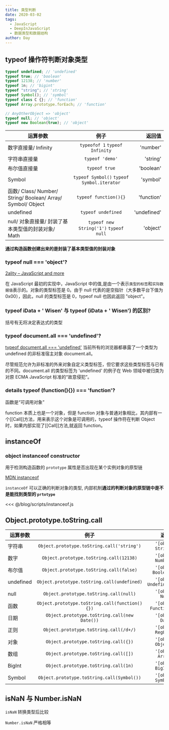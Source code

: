 ```yaml
---
title: 类型判断
date: 2020-03-02
tags:
  - JavaScript
  - DeepInJavaScript
  - 数据类型和数据结构
author: Day
---
```


## typeof 操作符判断对象类型

```js
typeof undefined; // 'undefined'
typeof true; // 'boolean'
typeof 12138; // 'number'
typeof 1n; // 'bigint'
typeof "string"; // 'string'
typeof Symbol(); // 'symbol'
typeof class C {}; // 'function'
typeof Array.prototype.forEach; // 'function'

// AnyOtherObject => 'object'
typeof null; // 'object'
typeof new Boolean(true); // 'object'
```

| 运算参数                                                    |                    例子                    |      返回值 |
| ----------------------------------------------------------- | :----------------------------------------: | ----------: |
| 数字直接量/ Infinity                                        |       `typeofof 1` `typeof Infinity`       |    'number' |
| 字符串直接量                                                |              `typeof 'demo'`               |    'string' |
| 布尔值直接量                                                |               `typeof true`                |   'boolean' |
| Symbol                                                      | `typeof Symbol()` `typeof Symbol.iterator` |    'symbol' |
| 函数/ Class/ Number/ String/ Boolean/ Array/ Symbol/ Object |           `typeof function(){}`            |  'function' |
| undefined                                                   |             `typeof undefined`             | 'undefined' |
| null/ 对象直接量/ 封装了基本类型值的封装对象/ Math          |   `typeof new String('1')` `typeof null`   |    'object' |

**通过构造函数创建出来的是封装了基本类型值的封装对象**

### typeof null === 'object'?

[2ality – JavaScript and more](https://2ality.com/2013/10/typeof-null.html)

在 JavaScript 最初的实现中，JavaScript 中的值,是由一个表示`类型的标签`和`实际数据值`表示的。对象的类型标签是 0。由于 null 代表的是空指针（大多数平台下值为 0x00），因此，null 的类型标签是 0，typeof null 也因此返回 "object"。

### typeof iData + ' Wisen' 与 typeof (iData + ' Wisen') 的区别?

括号有无将决定表达式的类型

### typeof document.all === 'undefined'?

[typeof document.all === 'undefined'](https://developer.mozilla.org/zh-CN/docs/Web/JavaScript/Reference/Operators/typeof#null)
当前所有的浏览器都暴露了一个类型为 undefined 的非标准宿主对象 document.all。

尽管规范允许为非标准的外来对象自定义类型标签，但它要求这些类型标签与已有的不同。document.all 的类型标签为 'undefined' 的例子在 Web 领域中被归类为对原 ECMA JavaScript 标准的“故意侵犯”。

### details typeof (function(){}) === 'function'?

函数是“可调用对象”

function 本质上也是一个对象，但是 function 对象与普通对象相比，其内部有一个[[Call]]方法，用来表示这个对象是可调用的，typeof 操作符在判断 Object 时，如果内部实现了[[Call]]方法,就返回 function。

## instanceOf

### object instanceof constructor

用于检测构造函数的 `prototype` 属性是否出现在某个实例对象的原型链

[MDN instanceof](https://developer.mozilla.org/zh-CN/docs/Web/JavaScript/Reference/Operators/instanceof)

`instanceOf` 可以正确的判断对象的类型, 内部机制**通过的判断对象的原型链中是不是能找到类型的 `prtotype`**

<<< @/blog/scripts/instanceof.js

## Object.prototype.toString.call

| 运算参数  |                      例子                      |                 返回值 |
| --------- | :--------------------------------------------: | ---------------------: |
| 字符串    |   `Object.prototype.toString.call('string')`   |    `'[object String]'` |
| 数字      |    `Object.prototype.toString.call(12138)`     |    `'[object Number]'` |
| 布尔值    |    `Object.prototype.toString.call(false)`     |   `'[object Boolean]'` |
| undefined |  `Object.prototype.toString.call(undefined)`   | `'[object Undefined]'` |
| null      |     `Object.prototype.toString.call(null)`     |      `'[object Null]'` |
| 函数      | `Object.prototype.toString.call(function(){})` |  `'[object Function]'` |
| 日期      |  `Object.prototype.toString.call(new Date())`  |      `'[object Date]'` |
| 正则      |     `Object.prototype.toString.call(/d+/)`     |    `'[object RegExp]'` |
| 对象      |      `Object.prototype.toString.call({})`      |    `'[object Object]'` |
| 数组      |      `Object.prototype.toString.call([])`      |     `'[object Array]'` |
| BigInt    |      `Object.prototype.toString.call(1n)`      |    `'[object BigInt]'` |
| Symbol    |   `Object.prototype.toString.call(Symbol())`   |    `'[object Symbol]'` |

## isNaN 与 Number.isNaN

`isNaN` 转换类型后比较

`Number.isNaN` 严格相等
